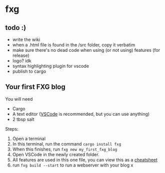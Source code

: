 # fxg

## todo :)

- write the wiki
- when a .html file is found in the /src folder, copy it verbatim
- make sure there's no dead code when using (or not using) features (for release)
- logo? idk
- syntax highlighting plugin for vscode
- publish to cargo

## Your first FXG blog

You will need

- Cargo
- A text editor ([VSCode](https://code.visualstudio.com/) is recommended, but you can use anything)
- 2 tbsp salt

Steps:

1. Open a terminal
2. In this terminal, run the command `cargo install fxg`
3. When this finishes, run `fxg new my_first_fxg_blog`
4. Open VSCode in the newly created folder.
5. All features are used in this one file, you can view this as a [cheatsheet](https://gist.github.com/zTags/ba3f4ef67a1593f1b71fa33edcebaa2e)
6. run `fxg build --start` to run a webserver with your blog
x